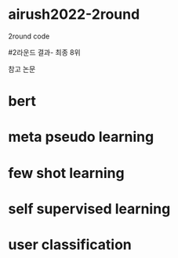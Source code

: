 # airush2022-2round
2round code

#2라운드 결과- 최종 8위 

참고 논문

# bert
# meta pseudo learning
# few shot learning
# self supervised learning 
# user classification 
